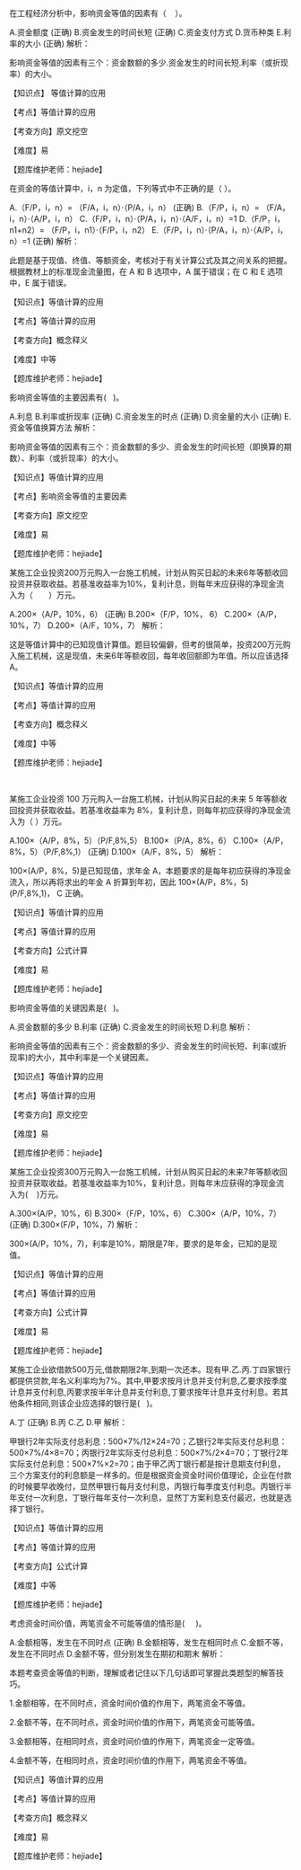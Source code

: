 <p>在工程经济分析中，影响资金等值的因素有（ &nbsp; &nbsp;）。</p>
A.资金额度  (正确)
B.资金发生的时间长短  (正确)
C.资金支付方式
D.货币种类
E.利率的大小  (正确)
解析：<p>影响资金等值的因素有三个：资金数额的多少.资金发生的时间长短.利率（或折现率）的大小。</p><p>【知识点】 等值计算的应用</p><p>【考点】等值计算的应用</p><p>【考查方向】原文挖空</p><p>【难度】易</p><p>【题库维护老师：hejiade】</p>
<p>在资金的等值计算中，i，n 为定值，下列等式中不正确的是（ ）。</p>
A.（F/P，i，n）= （F/A，i，n）·（P/A，i，n）  (正确)
B.（F/P，i，n）= （F/A，i，n）·（A/P，i，n）
C.（F/P，i，n）·（P/A，i，n）·（A/F，i，n）=1
D.（F/P，i，n1+n2）= （F/P，i，n1）·（F/P，i，n2）
E.（F/P，i，n）·（P/A，i，n）·（A/P，i，n）=1  (正确)
解析：<p>此题是基于现值、终值、等额资金，考核对于有关计算公式及其之间关系的把握。根据教材上的标准现金流量图，在 A 和 B 选项中，A 属于错误；在 C 和 E 选项中，E 属于错误。</p><p>【知识点】等值计算的应用</p><p>【考点】等值计算的应用</p><p>【考查方向】概念释义</p><p>【难度】中等</p><p>【题库维护老师：hejiade】</p>
<p>影响资金等值的主要因素有( &nbsp; )。</p>
A.利息
B.利率或折现率  (正确)
C.资金发生的时点  (正确)
D.资金量的大小  (正确)
E.资金等值换算方法
解析：<p>影响资金等值的因素有三个：资金数额的多少、资金发生的时间长短（即换算的期数）、利率（或折现率）的大小。</p><p>【知识点】等值计算的应用</p><p>【考点】影响资金等值的主要因素</p><p>【考查方向】原文挖空</p><p>【难度】易</p><p>【题库维护老师：hejiade】</p>
<p>某施工企业投资200万元购入一台施工机械，计划从购买日起的未来6年等额收回投资并获取收益。若基准收益率为10%，复利计息，则每年末应获得的净现金流入为（　　）万元。</p>
A.200×（A/P，10%，6）  (正确)
B.200×（F/P，10%， 6）
C.200×（A/P，10%，7）
D.200×（A/F，10%，7）
解析：<p>这是等值计算中的已知现值计算值。题目较偏僻，但考的很简单，投资200万元购入施工机械，这是现值，未来6年等额收回，每年收回额即为年值。所以应该选择A。</p><p>【知识点】等值计算的应用</p><p>【考点】等值计算的应用</p><p>【考查方向】概念释义</p><p>【难度】中等</p><p>【题库维护老师：hejiade】</p><p><br/></p>
<p>某施工企业投资 100 万元购入一台施工机械，计划从购买日起的未来 5 年等额收回投资并获取收益。若基准收益率为 8%，复利计息，则每年初应获得的净现金流入为（ ）万元。</p>
A.100×（A/P，8%，5）（P/F,8%,5）
B.100×（P/A，8%，6）
C.100×（A/P，8%，5）（P/F,8%,1）  (正确)
D.100×（A/F，8%，5）
解析：<p>100×(A/P，8%，5)是已知现值，求年金 A，本题要求的是每年初应获得的净现金流入，所以再将求出的年金 A 折算到年初，因此 100×(A/P，8%，5)(P/F,8%,1)， C 正确。</p><p>【知识点】等值计算的应用</p><p>【考点】等值计算的应用</p><p>【考查方向】公式计算</p><p>【难度】易</p><p>【题库维护老师：hejiade】</p>
<p>影响资金等值的关键因素是( &nbsp; )。</p>
A.资金数额的多少
B.利率  (正确)
C.资金发生的时间长短
D.利息
解析：<p>影响资金等值的因素有三个：资金数额的多少、资金发生的时间长短、利率(或折现率)的大小，其中利率是一个关键因素。</p><p>【知识点】等值计算的应用</p><p>【考点】等值计算的应用</p><p>【考查方向】原文挖空</p><p>【难度】易</p><p>【题库维护老师：hejiade】</p>
<p>某施工企业投资300万元购入一台施工机械，计划从购买日起的未来7年等额收回投资并获取收益。若基准收益率为10%，复利计息，则每年末应获得的净现金流入为( &nbsp; &nbsp;)万元。</p>
A.300×(A/P，10%，6)
B.300×（F/P，10%，6）
C.300×（A/P，10%，7）  (正确)
D.300×(F/P，10%，7)
解析：<p>300×(A/P，10%，7)，利率是10%，期限是7年，要求的是年金，已知的是现值。</p><p>【知识点】等值计算的应用</p><p>【考点】等值计算的应用</p><p>【考查方向】公式计算</p><p>【难度】易</p><p>【题库维护老师：hejiade】</p>
<p>某施工企业欲借款500万元,借款期限2年,到期一次还本。现有甲.乙.丙.丁四家银行都提供贷款,年名义利率均为7%。其中,甲要求按月计息并支付利息,乙要求按季度计息并支付利息,丙要求按半年计息并支付利息,丁要求按年计息并支付利息。若其他条件相同,则该企业应选择的银行是( &nbsp; )。</p>
A.丁  (正确)
B.丙
C.乙
D.甲
解析：<p>甲银行2年实际支付总利息：500×7%/12×24=70；乙银行2年实际支付总利息：500×7%/4×8=70；丙银行2年实际支付总利息：500×7%/2×4=70；丁银行2年实际支付总利息：500×7%×2=70；由于甲乙丙丁银行都是按计息期支付利息，三个方案支付的利息额是一样多的。但是根据资金资金时间价值理论，企业在付款的时候要早收晚付，显然甲银行每月支付利息，丙银行每季度支付利息。丙银行半年支付一次利息，丁银行每年支付一次利息，显然丁方案利息支付最迟，也就是选择丁银行。</p><p>【知识点】等值计算的应用</p><p>【考点】等值计算的应用</p><p>【考查方向】公式计算</p><p>【难度】中等</p><p>【题库维护老师：hejiade】</p>
<p>考虑资金时间价值，两笔资金不可能等值的情形是( &nbsp; &nbsp; )。</p>
A.金额相等，发生在不同时点  (正确)
B.金额相等，发生在相同时点
C.金额不等，发生在不同时点
D.金额不等，但分别发生在期初和期末
解析：<p>本题考查资金等值的判断，理解或者记住以下几句话即可掌握此类题型的解答技巧。<br/></p><p>1.金额相等，在不同时点，资金时间价值的作用下，两笔资金不等值。</p><p>2.金额不等，在不同时点，资金时间价值的作用下，两笔资金可能等值。</p><p>3.金额相等，在相同时点，资金时间价值的作用下，两笔资金一定等值。</p><p>4.金额不等，在相同时点，资金时间价值的作用下，两笔资金不等值。</p><p>【知识点】等值计算的应用</p><p>【考点】等值计算的应用</p><p>【考查方向】概念释义</p><p>【难度】易</p><p>【题库维护老师：hejiade】</p>
